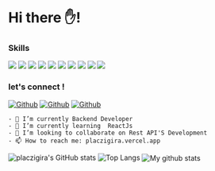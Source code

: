 # Hi there ✋! 
                                                                                

 ### Skills
<p>
   <img src="https://img.shields.io/badge/Node.js-339933?style=for-the-badge&logo=nodedotjs&logoColor=white" />
   <img src="https://img.shields.io/badge/JavaScript-323330?style=for-the-badge&logo=javascript&logoColor=F7DF1E" />
   <img src="https://img.shields.io/badge/HTML5-E34F26?style=for-the-badge&logo=html5&logoColor=white" />
  <img src="https://img.shields.io/badge/CSS3-1572B6?style=for-the-badge&logo=css3&logoColor=white" />
  <img src="https://img.shields.io/badge/MySQL-00000F?style=for-the-badge&logo=mysql&logoColor=white" />
  <img src="https://img.shields.io/badge/PHP-777BB4?style=for-the-badge&logo=php&logoColor=white" />
  <img src="https://img.shields.io/badge/PostgreSQL-316192?style=for-the-badge&logo=postgresql&logoColor=white" />
  <img src="https://img.shields.io/badge/MongoDB-4EA94B?style=for-the-badge&logo=mongodb&logoColor=white" />
    <img src="https://img.shields.io/badge/C%2B%2B-00599C?style=for-the-badge&logo=c%2B%2B&logoColor=white" />
    <img src="https://img.shields.io/badge/C-00599C?style=for-the-badge&logo=c&logoColor=white" />

</p>

### let's connect !
[<img alt="Github" src="https://img.shields.io/badge/GitHub-%2312100E.svg?&style=for-the-badge&logo=Github&logoColor=white" />](https://github.com/placzigira)
[<img alt="Github" src="https://img.shields.io/badge/twitter-%231DA1F2.svg?&style=for-the-badge&logo=twitter&logoColor=white" />](https://twitter.com/placzigira)
 [<img alt="Github" src="https://img.shields.io/badge/linkedin-316192.svg?&style=for-the-badge&logo=linkedin&logoColor=white" />](https://www.linkedin.com/in/placide-zigira/)

```
- 🔭 I’m currently Backend Developer
- 🌱 I’m currently learning  ReactJs
- 👯 I’m looking to collaborate on Rest API'S Development
- 📫 How to reach me: placzigira.vercel.app
```

![placzigira's GitHub stats](https://github-readme-stats.vercel.app/api?username=placzigira&show_icons=true&theme=cobalt)
![Top Langs](https://github-readme-stats.vercel.app/api/top-langs/?username=placzigira&layout=compact&theme=cobalt)
<img align="center" src="https://github-readme-streak-stats.herokuapp.com?user=placzigira&theme=vue-dark&hide_border=true&date_format=M%20j%5B%2C%20Y%5D" alt="My github stats" />



